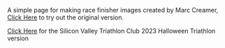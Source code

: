 A simple page for making race finisher images created by Marc Creamer, [Click Here](https://bubzor888.github.io/index.html) to try out the original version.


[Click Here](https://siliconvalleytriathlonclub.github.io/index.html) for the Silicon Valley Triathlon Club 2023 Halloween Triathlon version

